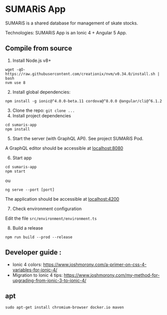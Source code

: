 # SUMARiS App

SUMARiS is a shared database for management of skate stocks.

Technologies: SUMARiS App is an Ionic 4 + Angular 5 App.

## Compile from source

1. Install Node.js v8+
```
wget -qO- https://raw.githubusercontent.com/creationix/nvm/v0.34.0/install.sh | bash
nvm use 8 
```

2. Install global dependencies: 
```
npm install -g ionic@^4.0.0-beta.11 cordova@^8.0.0 @angular/cli@^6.1.2
```
3. Clone the repo: `git clone ...`
4. Install project dependencies
```
cd sumaris-app
npm install
```

5. Start the server (with GraphQL API). See project SUMARiS Pod.

A GraphQL editor should be accessible at [localhost:8080](http://localhost:8080/graphql)

6. Start app
```
cd sumaris-app
npm start
```
ou
```
ng serve --port [port]
```

The application should be accessible at [localhost:4200](http://localhost:4200)

7. Check environment configuration

Edit the file `src/environment/environment.ts`

8. Build a release
```
npm run build --prod --release
```


## Developer guide :

- Ionic 4 colors: https://www.joshmorony.com/a-primer-on-css-4-variables-for-ionic-4/
- Migration to Ionic 4 tips: https://www.joshmorony.com/my-method-for-upgrading-from-ionic-3-to-ionic-4/


## apt 
```
sudo apt-get install chromium-browser docker.io maven
```
